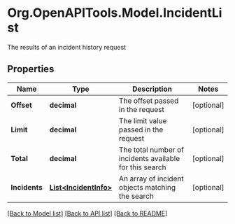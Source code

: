 # Org.OpenAPITools.Model.IncidentList
The results of an incident history request
## Properties

Name | Type | Description | Notes
------------ | ------------- | ------------- | -------------
**Offset** | **decimal** | The offset passed in the request | [optional] 
**Limit** | **decimal** | The limit value passed in the request | [optional] 
**Total** | **decimal** | The total number of incidents available for this search | [optional] 
**Incidents** | [**List&lt;IncidentInfo&gt;**](IncidentInfo.md) | An array of incident objects matching the search | [optional] 

[[Back to Model list]](../README.md#documentation-for-models) [[Back to API list]](../README.md#documentation-for-api-endpoints) [[Back to README]](../README.md)

